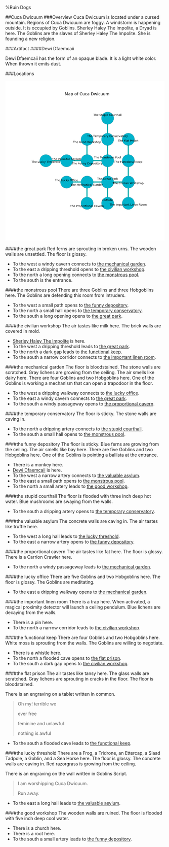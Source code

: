 %Ruin Dogs

##Cuca Dwicuum
###Overview
Cuca Dwicuum is located under a cursed mountain. Regions of Cuca Dwicuum are foggy. A windstorm is happening outside. It is occupied by Goblins. <a name="Sherley-Haley-The-Impolite"></a>Sherley Haley The Impolite, a Dryad is here. The Goblins are the slaves of Sherley Haley The Impolite. She  is founding a new religion. 



###Artifact
####<a name="Dewi-Dfaemcaii"></a>Dewi Dfaemcaii


Dewi Dfaemcaii has the form of an opaque blade. It is a light white color. When thrown it emits dust. 





###Locations


![](../v2/images/Cuca-Dwicuum.png)

####<a name="the-great-park"></a>the great park
Red ferns are sprouting in broken urns. The wooden walls are unsettled. The floor is glossy. 



* To the west a windy cavern connects to [the mechanical garden](#the-mechanical-garden).
* To the east a dripping threshold opens to [the civilian workshop](#the-civilian-workshop).
* To the north a long opening connects to [the monstrous pool](#the-monstrous-pool).
* To the south is the entrance.


####<a name="the-monstrous-pool"></a>the monstrous pool
There are three Goblins and three Hobgoblins here. The Goblins are defending this room from intruders. 



* To the west a small path opens to [the funny depository](#the-funny-depository).
* To the north a small hall opens to [the temporary conservatory](#the-temporary-conservatory).
* To the south a long opening opens to [the great park](#the-great-park).


####<a name="the-civilian-workshop"></a>the civilian workshop
The air tastes like milk here. The brick walls are covered in mold. 



* [Sherley Haley The Impolite](#Sherley-Haley-The-Impolite) is here.
* To the west a dripping threshold leads to [the great park](#the-great-park).
* To the north a dark gap leads to [the functional keep](#the-functional-keep).
* To the south a narrow corridor connects to [the important linen room](#the-important-linen-room).


####<a name="the-mechanical-garden"></a>the mechanical garden
The floor is bloodstained. The stone walls are scratched. Gray lichens are growing from the ceiling. The air smells like dairy here. There are four Goblins and two Hobgoblins here. One of the Goblins is working a mechanism that can open a trapodoor in the floor. 



* To the west a dripping walkway connects to [the lucky office](#the-lucky-office).
* To the east a windy cavern connects to [the great park](#the-great-park).
* To the south a windy passageway opens to [the proportional cavern](#the-proportional-cavern).


####<a name="the-temporary-conservatory"></a>the temporary conservatory
The floor is sticky. The stone walls are caving in. 



* To the north a dripping artery connects to [the stupid courthall](#the-stupid-courthall).
* To the south a small hall opens to [the monstrous pool](#the-monstrous-pool).


####<a name="the-funny-depository"></a>the funny depository
The floor is sticky. Blue ferns are growing from the ceiling. The air smells like bay here. There are five Goblins and two Hobgoblins here. One of the Goblins is pointing a ballista at the entrance. 



* There is a monkey here.
* [Dewi Dfaemcaii](#Dewi-Dfaemcaii) is here.
* To the west a narrow artery connects to [the valuable asylum](#the-valuable-asylum).
* To the east a small path opens to [the monstrous pool](#the-monstrous-pool).
* To the north a small artery leads to [the good workshop](#the-good-workshop).


####<a name="the-stupid-courthall"></a>the stupid courthall
The floor is flooded with three inch deep hot water. Blue mushrooms are swaying from the walls. 



* To the south a dripping artery opens to [the temporary conservatory](#the-temporary-conservatory).


####<a name="the-valuable-asylum"></a>the valuable asylum
The concrete walls are caving in. The air tastes like truffle here. 



* To the west a long hall leads to [the lucky threshold](#the-lucky-threshold).
* To the east a narrow artery opens to [the funny depository](#the-funny-depository).


####<a name="the-proportional-cavern"></a>the proportional cavern
The air tastes like fat here. The floor is glossy. There is a Carrion Crawler here. 



* To the north a windy passageway leads to [the mechanical garden](#the-mechanical-garden).


####<a name="the-lucky-office"></a>the lucky office
There are five Goblins and two Hobgoblins here. The floor is glossy. The Goblins are meditating. 



* To the east a dripping walkway opens to [the mechanical garden](#the-mechanical-garden).


####<a name="the-important-linen-room"></a>the important linen room
There is a trap here. When activated, a magical proximity detector will launch a ceiling pendulum. Blue lichens are decaying from the walls. 



* There is a pin here.
* To the north a narrow corridor leads to [the civilian workshop](#the-civilian-workshop).


####<a name="the-functional-keep"></a>the functional keep
There are four Goblins and two Hobgoblins here. White moss is sprouting from the walls. The Goblins are willing to negotiate. 



* There is a whistle here.
* To the north a flooded cave opens to [the flat prison](#the-flat-prison).
* To the south a dark gap opens to [the civilian workshop](#the-civilian-workshop).


####<a name="the-flat-prison"></a>the flat prison
The air tastes like tansy here. The glass walls are scratched. Gray lichens are sprouting in cracks in the floor. The floor is bloodstained. 

There is an engraving on a tablet written in common. 

> Oh my! terrible we
>
> ever free
>
> feminine and unlawful
>
> nothing is awful
>


* To the south a flooded cave leads to [the functional keep](#the-functional-keep).


####<a name="the-lucky-threshold"></a>the lucky threshold
There are a Frog, a Tridrone, an Ettercap, a Slaad Tadpole, a Goblin, and a Sea Horse here. The floor is glossy. The concrete walls are caving in. Red razorgrass is growing from the ceiling. 

There is an engraving on the wall written in Goblins Script. 

> I am worshipping Cuca Dwicuum.
>
> Run away.
>


* To the east a long hall leads to [the valuable asylum](#the-valuable-asylum).


####<a name="the-good-workshop"></a>the good workshop
The wooden walls are ruined. The floor is flooded with five inch deep cool water. 



* There is a church here.
* There is a root here.
* To the south a small artery leads to [the funny depository](#the-funny-depository).


